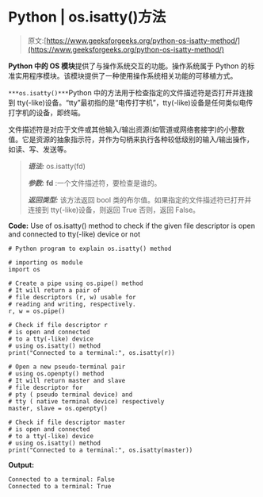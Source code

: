 # Python | os.isatty()方法

> 原文:[https://www.geeksforgeeks.org/python-os-isatty-method/](https://www.geeksforgeeks.org/python-os-isatty-method/)

**Python 中的 OS 模块**提供了与操作系统交互的功能。操作系统属于 Python 的标准实用程序模块。该模块提供了一种使用操作系统相关功能的可移植方式。

`***os.isatty()***`Python 中的方法用于检查指定的文件描述符是否打开并连接到 tty(-like)设备。“tty”最初指的是“电传打字机”，tty(-like)设备是任何类似电传打字机的设备，即终端。

文件描述符是对应于文件或其他输入/输出资源(如管道或网络套接字)的小整数值。它是资源的抽象指示符，并作为句柄来执行各种较低级别的输入/输出操作，如读、写、发送等。

> ***语法:*** os.isatty(fd)
> 
> ***参数:***
> **fd** :一个文件描述符，要检查是谁的。
> 
> ***返回类型:*** 该方法返回 bool 类的布尔值。如果指定的文件描述符已打开并连接到 tty(-like)设备，则返回 True 否则，返回 False。

**Code:** Use of os.isatty() method to check if the given file descriptor is open and connected to tty(-like) device or not

```
# Python program to explain os.isatty() method  

# importing os module 
import os

# Create a pipe using os.pipe() method
# It will return a pair of 
# file descriptors (r, w) usable for
# reading and writing, respectively.
r, w = os.pipe()

# Check if file descriptor r
# is open and connected
# to a tty(-like) device
# using os.isatty() method
print("Connected to a terminal:", os.isatty(r))

# Open a new pseudo-terminal pair
# using os.openpty() method
# It will return master and slave 
# file descriptor for 
# pty ( pseudo terminal device) and
# tty ( native terminal device) respectively
master, slave = os.openpty()

# Check if file descriptor master
# is open and connected
# to a tty(-like) device 
# using os.isatty() method
print("Connected to a terminal:", os.isatty(master))

```

**Output:**

```
Connected to a terminal: False
Connected to a terminal: True

```